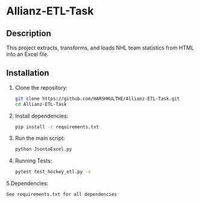 # Allianz-ETL-Task


## Description
This project extracts, transforms, and loads NHL team statistics from HTML into an Excel file.

## Installation
1. Clone the repository:
   ```sh
   git clone https://github.com/HARSHKULTHE/Allianz-ETL-Task.git
   cd Allianz-ETL-Task
   
2. Install dependencies:
   ```sh
   pip install -r requirements.txt
   
3. Run the main script:
   ```sh
   python JsontoExcel.py

4. Running Tests:
   ```sh
   pytest test_hockey_etl.py -v

5.Dependencies:
   ```sh
   See requirements.txt for all dependencies
